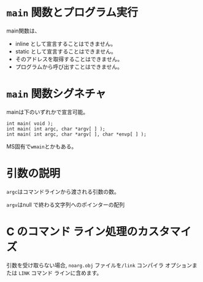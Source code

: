 # `main` 関数とプログラム実行
main関数は、
- inline として宣言することはできません。
- static として宣言することはできません。
- そのアドレスを取得することはできません。
- プログラムから呼び出すことはできません。

# `main` 関数シグネチャ
mainは下のいずれかで宣言可能。
```
int main( void );
int main( int argc, char *argv[ ] );
int main( int argc, char *argv[ ], char *envp[ ] );
```


MS固有で`wmain`とかもある。

# 引数の説明
`argc`はコマンドラインから渡される引数の数。  

`argv`はnull で終わる文字列へのポインターの配列

# C のコマンド ライン処理のカスタマイズ
引数を受け取らない場合, `noarg.obj` ファイルを`/link` コンパイラ オプションまたは `LINK` コマンド ラインに含めます。